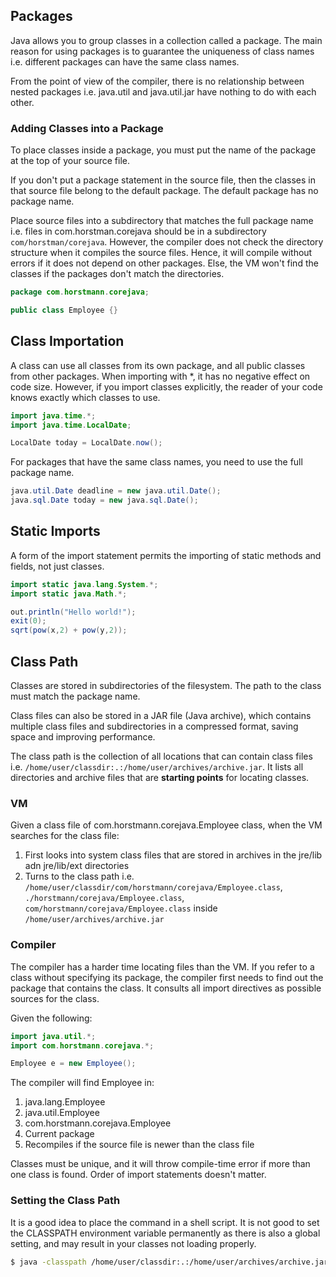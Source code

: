 ## Packages

Java allows you to group classes in a collection called a package. The main reason for using packages is to guarantee the uniqueness of class names i.e. different packages can have the same class names.

From the point of view of the compiler, there is no relationship between nested packages i.e. java.util and java.util.jar have nothing to do with each other.

### Adding Classes into a Package

To place classes inside a package, you must put the name of the package at the top of your source file.

If you don't put a package statement in the source file, then the classes in that source file belong to the default package. The default package has no package name.

Place source files into a subdirectory that matches the full package name i.e. files in com.horstman.corejava should be in a subdirectory `com/horstman/corejava`. However, the compiler does not check the directory structure when it compiles the source files. Hence, it will compile without errors if it does not depend on other packages. Else, the VM won't find the classes if the packages don't match the directories.

```java
package com.horstmann.corejava;

public class Employee {}
```

## Class Importation

A class can use all classes from its own package, and all public classes from other packages. When importing with \*, it has no negative effect on code size. However, if you import classes explicitly, the reader of your code knows exactly which classes to use.

```java
import java.time.*;
import java.time.LocalDate;

LocalDate today = LocalDate.now();
```

For packages that have the same class names, you need to use the full package name.

```java
java.util.Date deadline = new java.util.Date();
java.sql.Date today = new java.sql.Date();
```

## Static Imports

A form of the import statement permits the importing of static methods and fields, not just classes.

```java
import static java.lang.System.*;
import static java.Math.*;

out.println("Hello world!");
exit(0);
sqrt(pow(x,2) + pow(y,2));
```

## Class Path

Classes are stored in subdirectories of the filesystem. The path to the class must match the package name.

Class files can also be stored in a JAR file (Java archive), which contains multiple class files and subdirectories in a compressed format, saving space and improving performance.

The class path is the collection of all locations that can contain class files i.e. `/home/user/classdir:.:/home/user/archives/archive.jar`. It lists all directories and archive files that are **starting points** for locating classes.

### VM

Given a class file of com.horstmann.corejava.Employee class, when the VM searches for the class file:

1. First looks into system class files that are stored in archives in the jre/lib adn jre/lib/ext directories
2. Turns to the class path i.e. `/home/user/classdir/com/horstmann/corejava/Employee.class`, `./horstmann/corejava/Employee.class`, `com/horstmann/corejava/Employee.class` inside `/home/user/archives/archive.jar`

### Compiler

The compiler has a harder time locating files than the VM. If you refer to a class without specifying its package, the compiler first needs to find out the package that contains the class. It consults all import directives as possible sources for the class.

Given the following:

```java
import java.util.*;
import com.horstmann.corejava.*;

Employee e = new Employee();
```

The compiler will find Employee in:

1. java.lang.Employee
2. java.util.Employee
3. com.horstmann.corejava.Employee
4. Current package
5. Recompiles if the source file is newer than the class file

Classes must be unique, and it will throw compile-time error if more than one class is found. Order of import statements doesn't matter.

### Setting the Class Path

It is a good idea to place the command in a shell script. It is not good to set the CLASSPATH environment variable permanently as there is also a global setting, and may result in your classes not loading properly.

```sh
$ java -classpath /home/user/classdir:.:/home/user/archives/archive.jar MyProg
```
